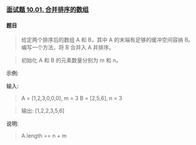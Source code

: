 ### [面试题 10.01. 合并排序的数组](https://leetcode-cn.com/problems/sorted-merge-lcci/)

#### 题目
> 给定两个排序后的数组 A 和 B，其中 A 的末端有足够的缓冲空间容纳 B。 编写一个方法，将 B 合并入 A 并排序。

> 初始化 A 和 B 的元素数量分别为 m 和 n。

示例:

输入:
> A = [1,2,3,0,0,0], m = 3
B = [2,5,6],       n = 3

> 输出: [1,2,2,3,5,6]

说明:
> A.length == n + m


